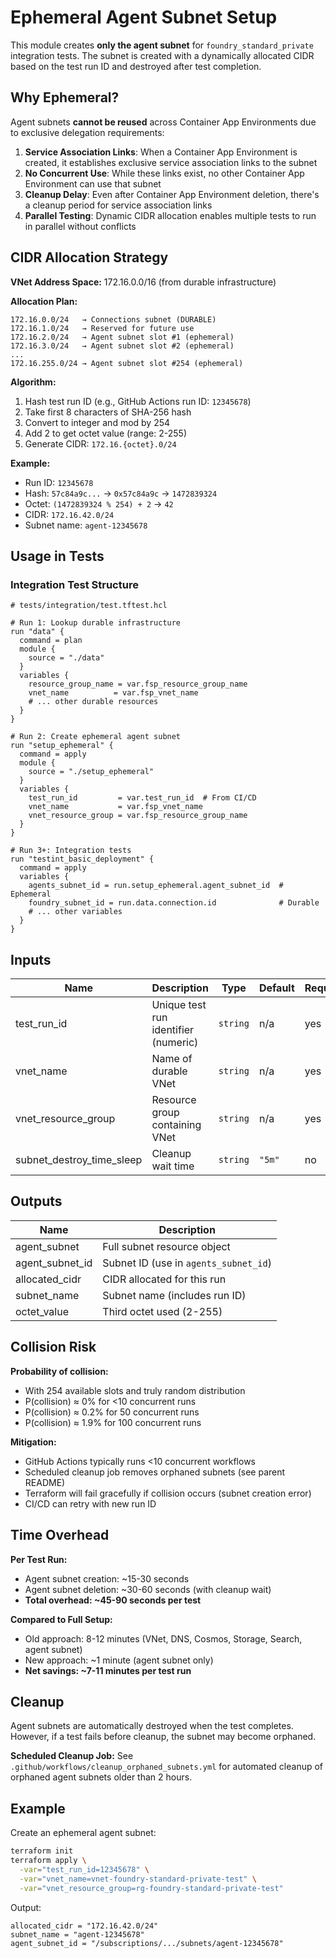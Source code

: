 # Ephemeral Agent Subnet Setup

This module creates **only the agent subnet** for `foundry_standard_private` integration tests. The subnet is created with a dynamically allocated CIDR based on the test run ID and destroyed after test completion.

## Why Ephemeral?

Agent subnets **cannot be reused** across Container App Environments due to exclusive delegation requirements:

1. **Service Association Links**: When a Container App Environment is created, it establishes exclusive service association links to the subnet
1. **No Concurrent Use**: While these links exist, no other Container App Environment can use that subnet
1. **Cleanup Delay**: Even after Container App Environment deletion, there's a cleanup period for service association links
1. **Parallel Testing**: Dynamic CIDR allocation enables multiple tests to run in parallel without conflicts

## CIDR Allocation Strategy

**VNet Address Space:** 172.16.0.0/16 (from durable infrastructure)

**Allocation Plan:**

```text
172.16.0.0/24   → Connections subnet (DURABLE)
172.16.1.0/24   → Reserved for future use
172.16.2.0/24   → Agent subnet slot #1 (ephemeral)
172.16.3.0/24   → Agent subnet slot #2 (ephemeral)
...
172.16.255.0/24 → Agent subnet slot #254 (ephemeral)
```

**Algorithm:**

1. Hash test run ID (e.g., GitHub Actions run ID: `12345678`)
1. Take first 8 characters of SHA-256 hash
1. Convert to integer and mod by 254
1. Add 2 to get octet value (range: 2-255)
1. Generate CIDR: `172.16.{octet}.0/24`

**Example:**

- Run ID: `12345678`
- Hash: `57c84a9c...` → `0x57c84a9c` → `1472839324`
- Octet: `(1472839324 % 254) + 2` → `42`
- CIDR: `172.16.42.0/24`
- Subnet name: `agent-12345678`

## Usage in Tests

### Integration Test Structure

```hcl
# tests/integration/test.tftest.hcl

# Run 1: Lookup durable infrastructure
run "data" {
  command = plan
  module {
    source = "./data"
  }
  variables {
    resource_group_name = var.fsp_resource_group_name
    vnet_name          = var.fsp_vnet_name
    # ... other durable resources
  }
}

# Run 2: Create ephemeral agent subnet
run "setup_ephemeral" {
  command = apply
  module {
    source = "./setup_ephemeral"
  }
  variables {
    test_run_id         = var.test_run_id  # From CI/CD
    vnet_name           = var.fsp_vnet_name
    vnet_resource_group = var.fsp_resource_group_name
  }
}

# Run 3+: Integration tests
run "testint_basic_deployment" {
  command = apply
  variables {
    agents_subnet_id = run.setup_ephemeral.agent_subnet_id  # Ephemeral
    foundry_subnet_id = run.data.connection.id              # Durable
    # ... other variables
  }
}
```

## Inputs

| Name | Description | Type | Default | Required |
|------|-------------|------|---------|----------|
| test_run_id | Unique test run identifier (numeric) | `string` | n/a | yes |
| vnet_name | Name of durable VNet | `string` | n/a | yes |
| vnet_resource_group | Resource group containing VNet | `string` | n/a | yes |
| subnet_destroy_time_sleep | Cleanup wait time | `string` | `"5m"` | no |

## Outputs

| Name | Description |
|------|-------------|
| agent_subnet | Full subnet resource object |
| agent_subnet_id | Subnet ID (use in `agents_subnet_id`) |
| allocated_cidr | CIDR allocated for this run |
| subnet_name | Subnet name (includes run ID) |
| octet_value | Third octet used (2-255) |

## Collision Risk

**Probability of collision:**

- With 254 available slots and truly random distribution
- P(collision) ≈ 0% for <10 concurrent runs
- P(collision) ≈ 0.2% for 50 concurrent runs
- P(collision) ≈ 1.9% for 100 concurrent runs

**Mitigation:**

- GitHub Actions typically runs <10 concurrent workflows
- Scheduled cleanup job removes orphaned subnets (see parent README)
- Terraform will fail gracefully if collision occurs (subnet creation error)
- CI/CD can retry with new run ID

## Time Overhead

**Per Test Run:**

- Agent subnet creation: ~15-30 seconds
- Agent subnet deletion: ~30-60 seconds (with cleanup wait)
- **Total overhead: ~45-90 seconds per test**

**Compared to Full Setup:**

- Old approach: 8-12 minutes (VNet, DNS, Cosmos, Storage, Search, agent subnet)
- New approach: ~1 minute (agent subnet only)
- **Net savings: ~7-11 minutes per test run**

## Cleanup

Agent subnets are automatically destroyed when the test completes. However, if a test fails before cleanup, the subnet may become orphaned.

**Scheduled Cleanup Job:**
See `.github/workflows/cleanup_orphaned_subnets.yml` for automated cleanup of orphaned agent subnets older than 2 hours.

## Example

Create an ephemeral agent subnet:

```bash
terraform init
terraform apply \
  -var="test_run_id=12345678" \
  -var="vnet_name=vnet-foundry-standard-private-test" \
  -var="vnet_resource_group=rg-foundry-standard-private-test"
```

Output:

```text
allocated_cidr = "172.16.42.0/24"
subnet_name = "agent-12345678"
agent_subnet_id = "/subscriptions/.../subnets/agent-12345678"
```
